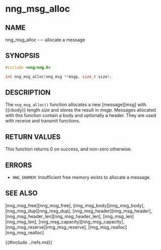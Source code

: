 # nng_msg_alloc

## NAME

nng_msg_alloc --- allocate a message

## SYNOPSIS

```c
#include <nng/nng.h>

int nng_msg_alloc(nng_msg **msgp, size_t size);
```

## DESCRIPTION

The `nng_msg_alloc()` function allocates a new [message][msg] with {{i:body}} length _size_
and stores the result in _msgp_.
Messages allocated with this function contain a body and optionally a header.
They are used with receive and transmit functions.

## RETURN VALUES

This function returns 0 on success, and non-zero otherwise.

## ERRORS

- `NNG_ENOMEM`: Insufficient free memory exists to allocate a message.

## SEE ALSO

[nng_msg_free][nng_msg_free],
[nng_msg_body][nng_msg_body],
[nng_msg_dup][nng_msg_dup],
[nng_msg_header][nng_msg_header],
[nng_msg_header_len][nng_msg_header_len],
[nng_msg_len][nng_msg_len],
[nng_msg_capacity][nng_msg_capacity],
[nng_msg_reserve][nng_msg_reserve],
[nng_msg_realloc][nng_msg_realloc]

{{#include ../refs.md}}
